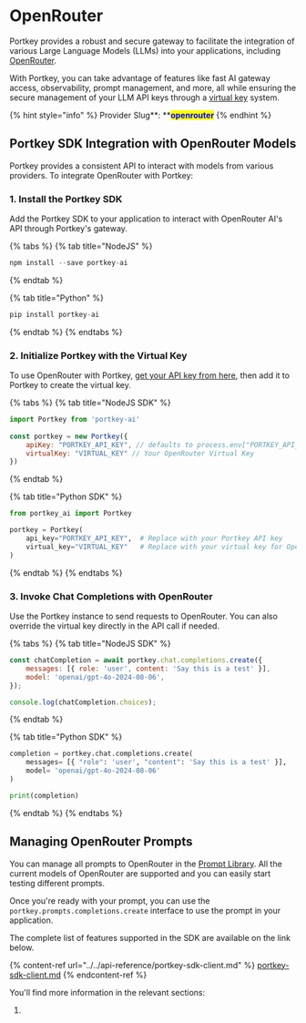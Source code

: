# OpenRouter

Portkey provides a robust and secure gateway to facilitate the integration of various Large Language Models (LLMs) into your applications, including [OpenRouter](https://openrouter.ai).

With Portkey, you can take advantage of features like fast AI gateway access, observability, prompt management, and more, all while ensuring the secure management of your LLM API keys through a [virtual key](../../product/ai-gateway/virtual-keys/) system.

{% hint style="info" %}
Provider Slug**: **<mark style="color:blue;">**openrouter**</mark>
{% endhint %}

## Portkey SDK Integration with OpenRouter Models

Portkey provides a consistent API to interact with models from various providers. To integrate OpenRouter with Portkey:

### **1. Install the Portkey SDK**

Add the Portkey SDK to your application to interact with OpenRouter AI's API through Portkey's gateway.

{% tabs %}
{% tab title="NodeJS" %}
```javascript
npm install --save portkey-ai
```
{% endtab %}

{% tab title="Python" %}
```python
pip install portkey-ai
```
{% endtab %}
{% endtabs %}

### **2. Initialize Portkey with the Virtual Key**

To use OpenRouter with Portkey, [get your API key from here](https://openrouter.ai/settings/keys), then add it to Portkey to create the virtual key.

{% tabs %}
{% tab title="NodeJS SDK" %}
```javascript
import Portkey from 'portkey-ai'
 
const portkey = new Portkey({
    apiKey: "PORTKEY_API_KEY", // defaults to process.env["PORTKEY_API_KEY"]
    virtualKey: "VIRTUAL_KEY" // Your OpenRouter Virtual Key
})
```
{% endtab %}

{% tab title="Python SDK" %}
```python
from portkey_ai import Portkey

portkey = Portkey(
    api_key="PORTKEY_API_KEY",  # Replace with your Portkey API key
    virtual_key="VIRTUAL_KEY"   # Replace with your virtual key for OpenRouter
)
```
{% endtab %}
{% endtabs %}

### **3. Invoke Chat Completions with** OpenRouter

Use the Portkey instance to send requests to OpenRouter. You can also override the virtual key directly in the API call if needed.

{% tabs %}
{% tab title="NodeJS SDK" %}
```javascript
const chatCompletion = await portkey.chat.completions.create({
    messages: [{ role: 'user', content: 'Say this is a test' }],
    model: 'openai/gpt-4o-2024-08-06',
});

console.log(chatCompletion.choices);
```
{% endtab %}

{% tab title="Python SDK" %}
```python
completion = portkey.chat.completions.create(
    messages= [{ "role": 'user', "content": 'Say this is a test' }],
    model= 'openai/gpt-4o-2024-08-06'
)

print(completion)
```
{% endtab %}
{% endtabs %}

## Managing OpenRouter Prompts

You can manage all prompts to OpenRouter in the [Prompt Library](../../product/prompt-library.md). All the current models of OpenRouter are supported and you can easily start testing different prompts.

Once you're ready with your prompt, you can use the `portkey.prompts.completions.create` interface to use the prompt in your application.

The complete list of features supported in the SDK are available on the link below.

{% content-ref url="../../api-reference/portkey-sdk-client.md" %}
[portkey-sdk-client.md](../../api-reference/portkey-sdk-client.md)
{% endcontent-ref %}

You'll find more information in the relevant sections:

1.
